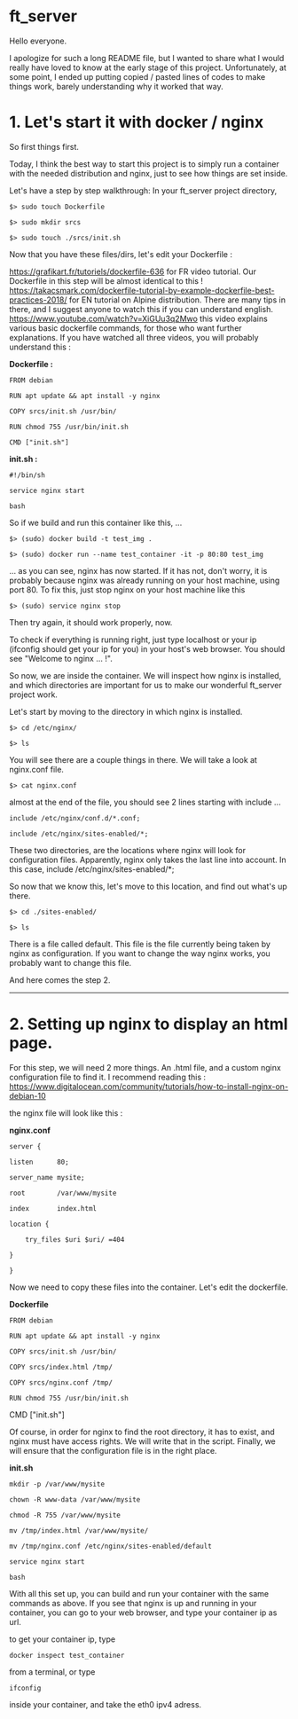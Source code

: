 # ft_server

Hello everyone.

I apologize for such a long README file, but I wanted to share what I would really have loved to know at the early stage of this project. Unfortunately, at some point, I ended up putting copied / pasted lines of codes to make things work, barely understanding why it worked that way.

# 1. Let's start it with docker / nginx
So first things first.

Today, I think the best way to start this project is to simply run a container with the needed distribution and nginx, just to see how things are set inside.

Let's have a step by step walkthrough:
In your ft_server project directory,

```$> sudo touch Dockerfile```

```$> sudo mkdir srcs```

```$> sudo touch ./srcs/init.sh```

Now that you have these files/dirs, let's edit your Dockerfile :

https://grafikart.fr/tutoriels/dockerfile-636 for FR video tutorial. Our Dockerfile in this step will be almost identical to this !
https://takacsmark.com/dockerfile-tutorial-by-example-dockerfile-best-practices-2018/ for EN tutorial on Alpine distribution. There are many tips in there, and I suggest anyone to watch this if you can understand english.
https://www.youtube.com/watch?v=XiGUu3q2Mwo this video explains various basic dockerfile commands, for those who want further explanations.
If you have watched all three videos, you will probably understand this :

**Dockerfile :**

`FROM debian`

`RUN apt update && apt install -y nginx`

`COPY srcs/init.sh /usr/bin/`

`RUN chmod 755 /usr/bin/init.sh`

`CMD ["init.sh"]`


**init.sh :**

`#!/bin/sh`

`service nginx start`

`bash`

So if we build and run this container like this, ...

`$> (sudo) docker build -t test_img . `

`$> (sudo) docker run --name test_container -it -p 80:80 test_img`

... as you can see, nginx has now started.
If it has not, don't worry, it is probably because nginx was already running on your host machine, using port 80.
To fix this, just stop nginx on your host machine like this

```$> (sudo) service nginx stop```

Then try again, it should work properly, now.

To check if everything is running right, just type localhost or your ip (ifconfig should get your ip for you) in your host's web browser. You should see "Welcome to nginx ... !". 

So now, we are inside the container.
We will inspect how nginx is installed, and which directories are important for us to make our wonderful ft_server project work.

Let's start by moving to the directory in which nginx is installed.

```$> cd /etc/nginx/```

```$> ls```

You will see there are a couple things in there. We will take a look at nginx.conf file.

```$> cat nginx.conf```

almost at the end of the file, you should see 2 lines starting with include ...

`include /etc/nginx/conf.d/*.conf;`

`include /etc/nginx/sites-enabled/*;`

These two directories, are the locations where nginx will look for configuration files.
Apparently, nginx only takes the last line into account. In this case, include /etc/nginx/sites-enabled/*;

So now that we know this, let's move to this location, and find out what's up there.

```$> cd ./sites-enabled/```

```$> ls```

There is a file called default. This file is the file currently being taken by nginx as configuration.
If you want to change the way nginx works, you probably want to change this file.

And here comes the step 2.

--------------------------------------

# 2. Setting up nginx to display an html page.

For this step, we will need 2 more things. An .html file, and a custom nginx configuration file to find it.
I recommend reading this : https://www.digitalocean.com/community/tutorials/how-to-install-nginx-on-debian-10

the nginx file will look like this :

**nginx.conf**

`server {`

    listen      80;

    server_name mysite;

    root        /var/www/mysite

    index       index.html

    location {

        try_files $uri $uri/ =404

    }

`}`

Now we need to copy these files into the container. Let's edit the dockerfile.

**Dockerfile**

`FROM debian`

`RUN apt update && apt install -y nginx`

`COPY srcs/init.sh /usr/bin/`

`COPY srcs/index.html /tmp/`

`COPY srcs/nginx.conf /tmp/`

`RUN chmod 755 /usr/bin/init.sh`

CMD ["init.sh"]


Of course, in order for nginx to find the root directory, it has to exist, and nginx must have access rights. We will write that in the script.
Finally, we will ensure that the configuration file is in the right place.

**init.sh**

`mkdir -p /var/www/mysite`

`chown -R www-data /var/www/mysite`

`chmod -R 755 /var/www/mysite`

`mv /tmp/index.html /var/www/mysite/`

`mv /tmp/nginx.conf /etc/nginx/sites-enabled/default`

`service nginx start`

`bash`


With all this set up, you can build and run your container with the same commands as above.
If you see that nginx is up and running in your container, you can go to your web browser, and type your container ip as url.

to get your container ip, type 

`docker inspect test_container`

from a terminal, or type

`ifconfig`

inside your container, and take the eth0 ipv4 adress.
